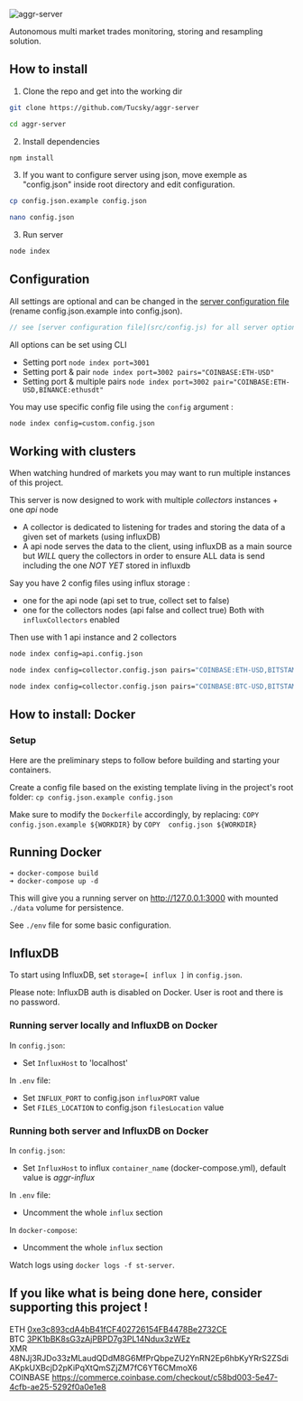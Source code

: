 ![aggr-server](https://i.imgur.com/slF3jDy.png)

Autonomous multi market trades monitoring, storing and resampling solution.

## How to install
1. Clone the repo and get into the working dir

```bash
git clone https://github.com/Tucsky/aggr-server
```

```bash
cd aggr-server
```

2. Install dependencies

```bash
npm install
```

3. If you want to configure server using json, move exemple as "config.json" inside root directory and edit configuration.

```bash
cp config.json.example config.json
```

```bash
nano config.json
```

3. Run server

```bash
node index
```

## Configuration
All settings are optional and can be changed in the [server configuration file](config.json.example) (rename config.json.example into config.json).

```js
// see [server configuration file](src/config.js) for all server options
```


All options can be set using CLI
- Setting port `node index port=3001`
- Setting port & pair `node index port=3002 pairs="COINBASE:ETH-USD"`
- Setting port & multiple pairs `node index port=3002 pair="COINBASE:ETH-USD,BINANCE:ethusdt"`

You may use specific config file using the `config` argument :

```bash
node index config=custom.config.json
```
## Working with clusters

When watching hundred of markets you may want to run multiple instances of this project.

This server is now designed to work with multiple *collectors* instances + one *api* node
- A collector is dedicated to listening for trades and storing the data of a given set of markets (using influxDB)
- A api node serves the data to the client, using influxDB as a main source but *WILL* query the collectors in order to ensure ALL data is send including the one *NOT YET* stored in influxdb

Say you have 2 config files using influx storage : 
- one for the api node (api set to true, collect set to false)
- one for the collectors nodes (api false and collect true)
Both with `influxCollectors` enabled

Then use with 1 api instance and 2 collectors

```bash
node index config=api.config.json
```

```bash
node index config=collector.config.json pairs="COINBASE:ETH-USD,BITSTAMP:ethusdt"
```

```bash
node index config=collector.config.json pairs="COINBASE:BTC-USD,BITSTAMP:btcusdt"
```

## How to install: Docker

### Setup
Here are the preliminary steps to follow before building and starting your containers.

Create a config file based on the existing template living in the project's root folder:
`cp config.json.example config.json`

Make sure to modify the `Dockerfile` accordingly, by replacing:
`COPY  config.json.example ${WORKDIR}`
by 
`COPY  config.json ${WORKDIR}`

## Running Docker
```
➜ docker-compose build
➜ docker-compose up -d
```
This will give you a running server on <http://127.0.0.1:3000> with mounted `./data` volume for persistence.

See `./env` file for some basic configuration.

## InfluxDB

To start using InfluxDB, set `storage=[ influx ]` in `config.json`.

Please note: InfluxDB auth is disabled on Docker. User is root and there is no password.

### Running server locally and InfluxDB on Docker

In `config.json`:
- Set `InfluxHost` to 'localhost'
  
In `.env` file:
- Set `INFLUX_PORT` to config.json `influxPORT` value
- Set `FILES_LOCATION` to config.json `filesLocation` value

### Running both server and InfluxDB on Docker

In `config.json`:
- Set `InfluxHost` to influx `container_name` (docker-compose.yml), default value is *aggr-influx*

In `.env` file:
- Uncomment the whole `influx` section

In `docker-compose`:
- Uncomment the whole `influx` section

Watch logs using `docker logs -f st-server`.

## If you like what is being done here, consider supporting this project !
ETH [0xe3c893cdA4bB41fCF402726154FB4478Be2732CE](https://etherscan.io/address/0xe3c893cdA4bB41fCF402726154FB4478Be2732CE)<br>
BTC [3PK1bBK8sG3zAjPBPD7g3PL14Ndux3zWEz](bitcoin:3PK1bBK8sG3zAjPBPD7g3PL14Ndux3zWEz)<br>
XMR 48NJj3RJDo33zMLaudQDdM8G6MfPrQbpeZU2YnRN2Ep6hbKyYRrS2ZSdiAKpkUXBcjD2pKiPqXtQmSZjZM7fC6YT6CMmoX6<br>
COINBASE
https://commerce.coinbase.com/checkout/c58bd003-5e47-4cfb-ae25-5292f0a0e1e8